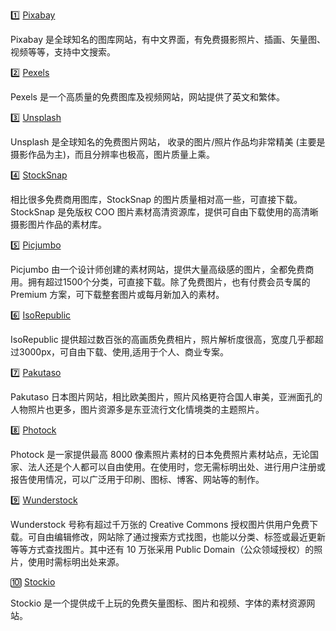 1️⃣ [Pixabay](https://pixabay.com/)



Pixabay 是全球知名的图库网站，有中文界面，有免费摄影照片、插画、矢量图、视频等等，支持中文搜索。



2️⃣ [Pexels](https://www.pexels.com/)  



Pexels 是一个高质量的免费图库及视频网站，网站提供了英文和繁体。



3️⃣ [Unsplash](https://unsplash.com/)  



Unsplash 是全球知名的免费图片网站， 收录的图片/照片作品均非常精美 (主要是摄影作品为主)，而且分辨率也极高，图片质量上乘。



4️⃣ [StockSnap](https://stocksnap.io/)  



相比很多免费商用图库，StockSnap 的图片质量相对高一些，可直接下载。 StockSnap 是免版权 COO 图片素材高清资源库，提供可自由下载使用的高清晰摄影图片作品的素材库。 



5️⃣ [Picjumbo](https://picjumbo.com/)  



Picjumbo 由一个设计师创建的素材网站，提供大量高级感的图片，全都免费商用。拥有超过1500个分类，可直接下载。除了免费图片，也有付费会员专属的 Premium 方案，可下载整套图片或每月新加入的素材。



6️⃣ [IsoRepublic](https://isorepublic.com/)  



IsoRepublic 提供超过数百张的高画质免费相片，照片解析度很高，宽度几乎都超过3000px，可自由下载、使用,适用于个人、商业专案。



7️⃣ [Pakutaso](https://www.pakutaso.com/)  



Pakutaso 日本图片网站，相比欧美图片，照片风格更符合国人审美，亚洲面孔的人物照片也更多，图片资源多是东亚流行文化情境类的主题照片。



8️⃣ [Photock](https://www.photock.asia/)  



Photock 是一家提供最高 8000 像素照片素材的日本免费照片素材站点，无论国家、法人还是个人都可以自由使用。在使用时，您无需标明出处、进行用户注册或报告使用情况，可以广泛用于印刷、图标、博客、网站等的制作。



9️⃣ [Wunderstock](https://wunderstock.com/)  



Wunderstock 号称有超过千万张的 Creative Commons 授权图片供用户免费下载。可自由编辑修改，网站除了通过搜索方式找图，也能以分类、标签或最近更新等等方式查找图片。其中还有 10 万张采用 Public Domain（公众领域授权）的照片，使用时需标明出处来源。



🔟 [Stockio](https://www.stockio.com/) 



Stockio 是一个提供成千上玩的免费矢量图标、图片和视频、字体的素材资源网站。